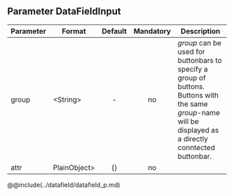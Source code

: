 ## Parameter DataFieldInput

|	Parameter			|			Format			|	Default					|	Mandatory	|	Description	| 
|		---				|			---				|	:---:					|	:---:		|		---		|
|	group	|	<dt>&lt;String&gt;	|	-	|	no	|	*group* can be used for buttonbars to specify a group of buttons. Buttons with the same *group*-name will be displayed as a directly conntected buttonbar.	|
|	attr	|	<dt>PlainObject&gt;	|	{}	|	no	|	&nbsp;	|

@@include(../datafield/datafield_p.md)
